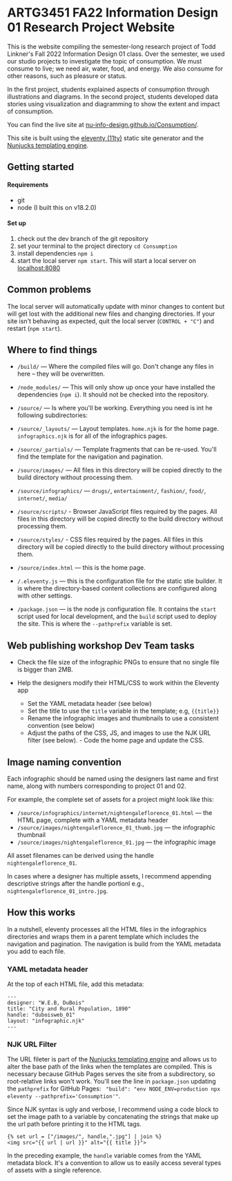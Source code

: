 # ARTG3451 FA22 Information Design 01 Research Project Website

This is the website compiling the semester-long research project of Todd Linkner's Fall 2022 Information Design 01 class. Over the semester, we used our studio projects to investigate the topic of consumption. We must consume to live; we need air, water, food, and energy. We also consume for other reasons, such as pleasure or status. 

In the first project, students explained aspects of consumption through illustrations and diagrams. In the second project, students developed data stories using visualization and diagramming to show the extent and impact of consumption.

You can find the live site at [nu-info-design.github.io/Consumption/](https://nu-info-design.github.io/Consumption/).

This site is built using the [eleventy (11ty)](https://github.com/11ty/eleventy) static site generator and the [Nunjucks templating engine](https://mozilla.github.io/nunjucks/). 

## Getting started

#### Requirements

* git
* node (I built this on v18.2.0)

#### Set up

1. check out the dev branch of the git repository
2. set your terminal to the project directory `cd Consumption`
3. install dependencies `npm i`
4. start the local server `npm start`. This will start a local server on [localhost:8080](http://localhost:8080)


## Common problems

The local server will automatically update with minor changes to content but will get lost with the additional new files and changing directories. If your site isn't behaving as expected, quit the local server (`CONTROL + "C"`) and restart (`npm start`).


## Where to find things

- `/build/` — Where the compiled files will go. Don't change any files in here – they will be overwritten.

- `/node_modules/` — This will only show up once your have installed the dependencies (`npm i`). It should not be checked into the repository.

- `/source/` — Is where you'll be working. Everything you need is int he following subdirectories: 

- `/source/_layouts/` — Layout templates. `home.njk` is for the home page. `infographics.njk` is for all of the infographics pages.

- `/source/_partials/` — Template fragments that can be re-used. You'll find the template	 for the navigation and pagination.

- `/source/images/` — All files in this directory will be copied directly to the build directory without processing them.

- `/source/infographics/` — `drugs/`, `entertainment/`, `fashion/`, `food/`, `internet/`, `media/`

- `/source/scripts/` - Browser JavaScript files required by the pages. All files in this directory will be copied directly to the build directory without processing them.

- `/source/styles/` - CSS files required by the pages. All files in this directory will be copied directly to the build directory without processing them.

- `/source/index.html` — this is the home page.
 
- `/.eleventy.js` — this is the configuration file for the static stie builder. It is where the directory-based content collections are configured along with other settings. 

- `/package.json` — is the node js configuration file. It contains the `start` script used for local development, and the `build` script used to deploy the site. This is where the `--pathprefix` variable is set.


## Web publishing workshop Dev Team tasks

- Check the file size of the infographic PNGs to ensure that no single file is bigger than 2MB.

- Help the designers modify their HTML/CSS to work within the Eleventy app
	- Set the YAML metadata header (see below)
	- Set the title to use the `title` variable in the template; e.g, `{{title}}`
	- Rename the infographic images and thumbnails to use a consistent convention (see below) 
	- Adjust the paths of the CSS, JS, and images to use the NJK URL filter (see below).	- Code the home page and update the CSS.

## Image naming convention

Each infographic should be named using the designers last name and first name, along with numbers corresponding to project 01 and 02.

For example, the complete set of assets for a project might look like this:

- `/source/infographics/internet/nightengaleflorence_01.html` — the HTML page, complete with a YAML metadata header
- `/source/images/nightengaleflorence_01_thumb.jpg` — the infographic thumbnail
- `/source/images/nightengaleflorence_01.jpg` — the infographic image

All asset filenames can be derived using the handle `nightengaleflorence_01`.

In cases where a designer has multiple assets, I recommend appending descriptive strings after the handle portionl e.g., `nightengaleflorence_01_intro.jpg`.


## How this works

In a nutshell, eleventy processes all the HTML files in the infographics directories and wraps them in a parent template which includes the navigation and pagination. The navigation is build from the YAML metadata you add to each file. 

### YAML metadata header

At the top of each HTML file, add this metadata:

```
---
designer: "W.E.B, DuBois"
title: "City and Rural Population, 1890"
handle: "duboisweb_01"
layout: "infographic.njk"
---
```

### NJK URL Filter

The URL fileter is part of the [Nunjucks templating engine](https://mozilla.github.io/nunjucks/) and allows us to alter the base path of the links when the templates are compiled. This is necessary because GitHub Pages serves the site from a subdirectory, so root-relative links won't work. You'll see the line in `package.json` updating the `pathprefix` for GitHub Pages: ` "build": "env NODE_ENV=production npx eleventy --pathprefix='Consumption'"`.

Since NJK syntax is ugly and verbose, I recommend using a code block to set the image path to a variable by concatenating the strings that make up the url path before printing it to the HTML tags.

```
{% set url = ["/images/", handle,".jpg"] | join %}
<img src="{{ url | url }}" alt="{{ title }}">
```

In the preceding example, the `handle` variable comes from the YAML metadata block. It's a convention to allow us to easily access several types of assets with a single reference. 







